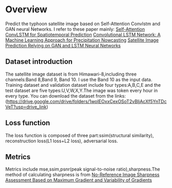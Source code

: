 # Overview
Predict the typhoon satellite image based on Self-Attention Convlstm and GAN neural Networks.
I refer to these paper mainly:
[Self-Attention ConvLSTM for Spatiotemporal Prediction](https://doi.org/10.1609/aaai.v34i07.6819)
[Convolutional LSTM Network: A Machine Learning Approach for Precipitation Nowcasting](https://paperswithcode.com/paper/convolutional-lstm-network-a-machine-learning)
[Satellite Image Prediction Relying on GAN and LSTM Neural Networks](https://ieeexplore.ieee.org/abstract/document/8761462)

## Dataset introduction
The satellite image dataset is from Himawari-8,including three channels:Band 8,Band 9, Band 10.
I use the Band 10 as the input data.
Training dataset and validation dataset include four types:A,B,C,E and the test dataset are five types:U,V,W,X,Y.The image was token every hour in every type.
You can download the dataset from the links:(https://drive.google.com/drive/folders/1woIEOxxCexOSoT2vBIjAcXf5YnTDcVeT?usp=drive_link)

## Loss function 
The loss function is composed of three part:ssim(structural similarity), reconstruction loss(L1 loss+L2 loss), adversarial loss.

## Metrics
Metrics include mse,ssim,psnr(peak signal-to-noise ratio),sharpness.The method of calculating sharpness is from [No-Reference Image Sharpness Assessment Based on Maximum Gradient and Variability of Gradients](https://ieeexplore.ieee.org/document/8168377)

